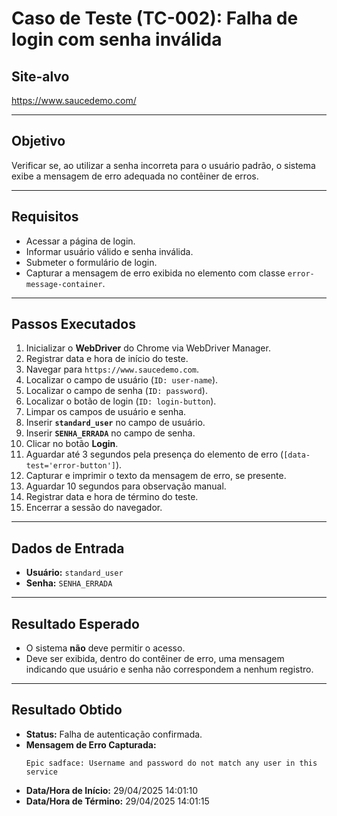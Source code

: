 # Caso de Teste (TC-002): Falha de login com senha inválida

## Site-alvo  
https://www.saucedemo.com/

---

## Objetivo  
Verificar se, ao utilizar a senha incorreta para o usuário padrão, o sistema exibe a mensagem de erro adequada no contêiner de erros.

---

## Requisitos  
- Acessar a página de login.  
- Informar usuário válido e senha inválida.  
- Submeter o formulário de login.  
- Capturar a mensagem de erro exibida no elemento com classe `error-message-container`.

---

## Passos Executados  
1. Inicializar o **WebDriver** do Chrome via WebDriver Manager.  
2. Registrar data e hora de início do teste.  
3. Navegar para `https://www.saucedemo.com`.  
4. Localizar o campo de usuário (`ID: user-name`).  
5. Localizar o campo de senha (`ID: password`).  
6. Localizar o botão de login (`ID: login-button`).  
7. Limpar os campos de usuário e senha.  
8. Inserir **`standard_user`** no campo de usuário.  
9. Inserir **`SENHA_ERRADA`** no campo de senha.  
10. Clicar no botão **Login**.  
11. Aguardar até 3 segundos pela presença do elemento de erro (`[data-test='error-button']`).  
12. Capturar e imprimir o texto da mensagem de erro, se presente.  
13. Aguardar 10 segundos para observação manual.  
14. Registrar data e hora de término do teste.  
15. Encerrar a sessão do navegador.

---

## Dados de Entrada  
- **Usuário:** `standard_user`  
- **Senha:** `SENHA_ERRADA`  

---

## Resultado Esperado  
- O sistema **não** deve permitir o acesso.  
- Deve ser exibida, dentro do contêiner de erro, uma mensagem indicando que usuário e senha não correspondem a nenhum registro.

---

## Resultado Obtido  
- **Status:** Falha de autenticação confirmada.  
- **Mensagem de Erro Capturada:**  
  ```
  Epic sadface: Username and password do not match any user in this service
  ```  
- **Data/Hora de Início:** 29/04/2025 14:01:10  
- **Data/Hora de Término:** 29/04/2025 14:01:15  
